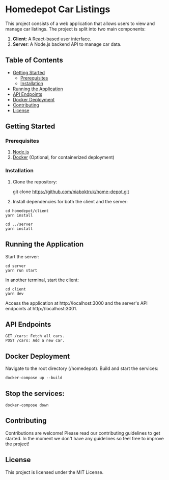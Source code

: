# Homedepot Car Listings

This project consists of a web application that allows users to view and manage car listings. The project is split into two main components:

1. **Client**: A React-based user interface.
2. **Server**: A Node.js backend API to manage car data.

## Table of Contents

- [Getting Started](#getting-started)
  - [Prerequisites](#prerequisites)
  - [Installation](#installation)
- [Running the Application](#running-the-application)
- [API Endpoints](#api-endpoints)
- [Docker Deployment](#docker-deployment)
- [Contributing](#contributing)
- [License](#license)

## Getting Started

### Prerequisites

1. [Node.js](https://nodejs.org/)
2. [Docker](https://www.docker.com/) (Optional, for containerized deployment)

### Installation

1. Clone the repository:

	git clone https://github.com/niaboktruk/home-depot.git

2. Install dependencies for both the client and the server:

```
cd homedepot/client
yarn install
```

```
cd ../server
yarn install
```

## Running the Application

Start the server:

```
cd server
yarn run start
```

In another terminal, start the client:

```
cd client
yarn dev
```

Access the application at http://localhost:3000 and the server's API endpoints at http://localhost:3001.

## API Endpoints

```
GET /cars: Fetch all cars.
POST /cars: Add a new car.
```

## Docker Deployment

Navigate to the root directory (/homedepot).
Build and start the services:

```
docker-compose up --build
```

## Stop the services:

```
docker-compose down
```

## Contributing
Contributions are welcome! Please read our contributing guidelines to get started. In the moment we don't have any guidelines so feel free to improve the project!

## License
This project is licensed under the MIT License.
